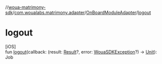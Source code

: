 //[woua-matrimony-sdk](../../../index.md)/[com.woualabs.matrimony.adapter](../index.md)/[OnBoardModuleAdapter](index.md)/[logout](logout.md)

# logout

[iOS]\
fun [logout](logout.md)(callback: (result: [Result](../../com.woualabs.matrimony.data.common/-result/index.md)?, error: [WouaSDKException](../../com.woualabs.matrimony.errors.exception/-woua-s-d-k-exception/index.md)?) -> [Unit](https://kotlinlang.org/api/latest/jvm/stdlib/kotlin/-unit/index.html)): Job
